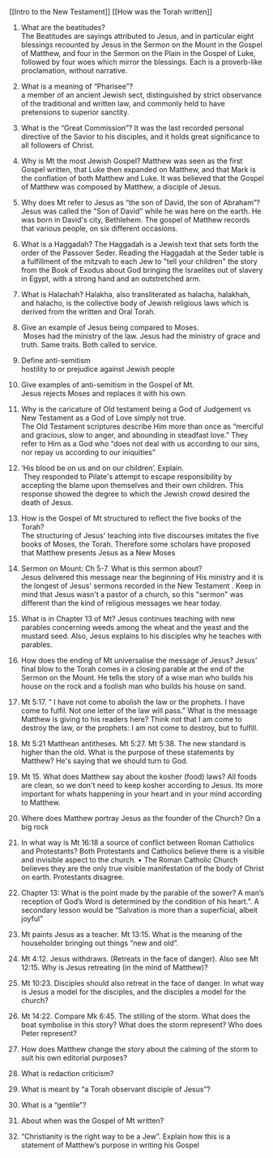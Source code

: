 [[Intro to the New Testament]] [[How was the Torah written]]
1.  What are the beatitudes?  
	    The Beatitudes are sayings attributed to Jesus, and in particular eight blessings recounted by Jesus in the Sermon on the Mount in the Gospel of Matthew, and four in the Sermon on the Plain in the Gospel of Luke, followed by four woes which mirror the blessings. Each is a proverb-like proclamation, without narrative.
2.  What is a meaning of “Pharisee”?  
	    a member of an ancient Jewish sect, distinguished by strict observance of the traditional and written law, and commonly held to have pretensions to superior sanctity.
3.  What is the “Great Commission”?
		It was the last recorded personal directive of the Savior to his disciples, and it holds great significance to all followers of Christ.
4.  Why is Mt the most Jewish Gospel?
		Matthew was seen as the first Gospel written, that Luke then expanded on Matthew, and that Mark is the conflation of both Matthew and Luke. It was believed that the Gospel of Matthew was composed by Matthew, a disciple of Jesus.
5.  Why does Mt refer to Jesus as “the son of David, the son of Abraham”?
		Jesus was called the "Son of David" while he was here on the earth. He was born in David's city, Bethlehem. The gospel of Matthew records that various people, on six different occasions.
6.  What is a Haggadah?
		The Haggadah is a Jewish text that sets forth the order of the Passover Seder. Reading the Haggadah at the Seder table is a fulfillment of the mitzvah to each Jew to "tell your children" the story from the Book of Exodus about God bringing the Israelites out of slavery in Egypt, with a strong hand and an outstretched arm.
7.  What is Halachah?
		Halakha, also transliterated as halacha, halakhah, and halacho, is the collective body of Jewish religious laws which is derived from the written and Oral Torah.
8.  Give an example of Jesus being compared to Moses.  
	     Moses had the ministry of the law. Jesus had the ministry of grace and truth. Same traits. Both called to service.
9.  Define anti-semitism  
	    hostility to or prejudice against Jewish people
10.  Give examples of anti-semitism in the Gospel of Mt.  
	    Jesus rejects Moses and replaces it with his own.
11.  Why is the caricature of Old testament being a God of Judgement vs New Testament as a God of Love simply not true.  
	    The Old Testament scriptures describe Him more than once as “merciful and gracious, slow to anger, and abounding in steadfast love.” They refer to Him as a God who “does not deal with us according to our sins, nor repay us according to our iniquities”
12.  ‘His blood be on us and on our children’. Explain.  
	     They responded to Pilate's attempt to escape responsibility by accepting the blame upon themselves and their own children. This response showed the degree to which the Jewish crowd desired the death of Jesus.
13.  How is the Gospel of Mt structured to reflect the five books of the Torah?  
	    The structuring of Jesus' teaching into five discourses imitates the five books of Moses, the Torah. Therefore some scholars have proposed that Matthew presents Jesus as a New Moses
14.  Sermon on Mount: Ch 5-7. What is this sermon about?  
	    Jesus delivered this message near the beginning of His ministry and it is the longest of Jesus' sermons recorded in the New Testament . Keep in mind that Jesus wasn't a pastor of a church, so this "sermon" was different than the kind of religious messages we hear today.
15.  What is in Chapter 13 of Mt?
		Jesus continues teaching with new parables concerning weeds among the wheat and the yeast and the mustard seed. Also, Jesus explains to his disciples why he teaches with parables.           
16.  How does the ending of Mt universalise the message of Jesus?
		Jesus’ final blow to the Torah comes in a closing parable at the end of the Sermon on the Mount. He tells the story of a wise man who builds his house on the rock and a foolish man who builds his house on sand.
17.  Mt 5:17. “ I have not come to abolish the law or the prophets. I have come to fulfil. Not one letter of the law will pass.” What is the message Matthew is giving to his readers here?
		Think not that I am come to destroy the law, or the prophets: I am not come to destroy, but to fulfill.
18.  Mt 5:21 Matthean antitheses. Mt 5:27. Mt 5:38. The new standard is higher than the old. What is the purpose of these statements by Matthew?
		He's saying that we should turn to God.
19.  Mt 15. What does Matthew say about the kosher (food) laws?
		All foods are clean, so we don't need to keep kosher according to Jesus. Its more important for whats happening in your heart and in your mind according to Matthew.
20.  Where does Matthew portray Jesus as the founder of the Church?
		On a big rock
21.  In what way is Mt 16:18 a source of conflict between Roman Catholics and Protestants?
		Both Protestants and Catholics believe there is a visible and invisible aspect to the church. • The Roman Catholic Church believes they are the only true visible manifestation of the body of Christ on earth. Protestants disagree.
22.  Chapter 13: What is the point made by the parable of the sower?
		A man’s reception of God’s Word is determined by the condition of his heart.”. A secondary lesson would be “Salvation is more than a superficial, albeit joyful"
23.  Mt paints Jesus as a teacher. Mt 13:15. What is the meaning of the householder bringing out things “new and old”.

24.  Mt 4:12. Jesus withdraws. (Retreats in the face of danger). Also see Mt 12:15. Why is Jesus retreating (in the mind of Matthew)?

25.  Mt 10:23. Disciples should also retreat in the face of danger. In what way is Jesus a model for the disciples, and the disciples a model for the church?

26.  Mt 14:22. Compare Mk 6:45. The stilling of the storm. What does the boat symbolise in this story? What does the storm represent? Who does Peter represent?

27.  How does Matthew change the story about the calming of the storm to suit his own editorial purposes?

28.  What is redaction criticism?

29.  What is meant by “a Torah observant disciple of Jesus”?

30.  What is a “gentile”?

31.  About when was the Gospel of Mt written?

32.  “Christianity is the right way to be a Jew”. Explain how this is a statement of Matthew’s purpose in writing his Gospel